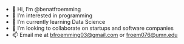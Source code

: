 - 👋 Hi, I’m @benatfroemming
- 👀 I’m interested in programming
- 🌱 I’m currently learning Data Science
- 💞️ I’m looking to collaborate on startups and software companies
- 📫 Email me at bfroemming03@gmail.com or froem076@umn.edu

<!---
benatfroemming/benatfroemming is a ✨ special ✨ repository because its `README.md` (this file) appears on your GitHub profile.
You can click the Preview link to take a look at your changes.
--->
